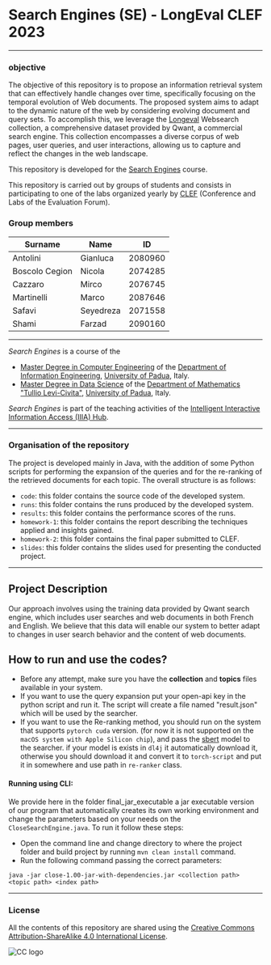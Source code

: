 # Search Engines (SE) - LongEval CLEF 2023

---
### objective ###
The objective of this repository is to propose an information retrieval system that can effectively handle changes over time, specifically focusing on the temporal evolution of Web documents. The proposed system aims to adapt to the dynamic nature of the web by considering evolving document and query sets. To accomplish this, we leverage the [Longeval](https://clef-longeval.github.io/tasks/) Websearch collection, a comprehensive dataset provided by Qwant, a commercial search engine. This collection encompasses a diverse corpus of web pages, user queries, and user interactions, allowing us to capture and reflect the changes in the web landscape.

This repository is developed for the [Search Engines](https://iiia.dei.unipd.it/education/search-engines/) course.

This repository is carried out by groups of students and consists in participating to one of the labs organized yearly by [CLEF](https://www.clef-initiative.eu/) (Conference and Labs of the Evaluation Forum).

### Group members ###

| Surname       | Name       | ID       |
| ------------- |------------|----------|
| Antolini	| Gianluca	    | 2080960	       |
| Boscolo Cegion		| Nicola	    | 2074285	 |
| Cazzaro		| Mirco	     | 2076745  |
| Martinelli	| Marco	     | 2087646	 |
| Safavi        | Seyedreza	 | 2071558	       |
| Shami		| Farzad		   | 2090160	 |

---
*Search Engines* is a course of the

* [Master Degree in Computer Engineering](https://degrees.dei.unipd.it/master-degrees/computer-engineering/) of the  [Department of Information Engineering](https://www.dei.unipd.it/en/), [University of Padua](https://www.unipd.it/en/), Italy.
* [Master Degree in Data Science](https://datascience.math.unipd.it/) of the  [Department of Mathematics "Tullio Levi-Civita"](https://www.math.unipd.it/en/), [University of Padua](https://www.unipd.it/en/), Italy.

*Search Engines* is part of the teaching activities of the [Intelligent Interactive Information Access (IIIA) Hub](http://iiia.dei.unipd.it/).

---
### Organisation of the repository ###

The project is developed mainly in Java, with the addition of some Python scripts for performing the expansion of the queries and for the re-ranking of the retrieved documents for each topic. The overall structure is as follows:

* `code`: this folder contains the source code of the developed system.
* `runs`: this folder contains the runs produced by the developed system.
* `results`: this folder contains the performance scores of the runs.
* `homework-1`: this folder contains the report describing the techniques applied and insights gained.
* `homework-2`: this folder contains the final paper submitted to CLEF.
* `slides`: this folder contains the slides used for presenting the conducted project.
---
## Project Description ##
Our approach involves using the training data provided by Qwant search engine, which includes user searches and web documents in both French and English. We believe that this data will enable our system to better adapt to changes in user search behavior and the content of web documents.


## How to run and use the codes? ##

* Before any attempt, make sure you have the **collection** and **topics** files available in your system.
* If you want to use the query expansion put your open-api key in the python script and run it. The script will create a file named "result.json" which will be used by the searcher.
* If you want to use the Re-ranking method, you should run on the system that supports `pytorch cuda` version. (for now it is not supported on the `macOS system with Apple Silicon chip`), and pass the [sbert](https://huggingface.co/sentence-transformers) model to the searcher. if your model is exists in `dl4j` it automatically download it, otherwise you should download it and convert it to `torch-script` and put it in somewhere and use path in `re-ranker` class.

#### Running using CLI: ####
We provide here in the folder final_jar_executable a jar executable version of our program
that automatically creates its own working environment and change the parameters based on your needs on the `CloseSearchEngine.java`. To run it follow these steps:

* Open the command line and change directory to where the project folder and build project by running `mvn clean install` command.
* Run the following command passing the correct parameters:
```
java -jar close-1.00-jar-with-dependencies.jar <collection path> <topic path> <index path>
```
----
### License ###

All the contents of this repository are shared using the [Creative Commons Attribution-ShareAlike 4.0 International License](http://creativecommons.org/licenses/by-sa/4.0/).

![CC logo](https://i.creativecommons.org/l/by-sa/4.0/88x31.png)

